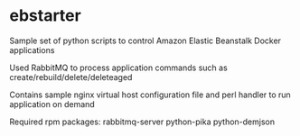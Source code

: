 # ebstarter
Sample set of python scripts to control Amazon Elastic Beanstalk Docker applications

Used RabbitMQ to process application commands such as create/rebuild/delete/deleteaged

Contains sample nginx virtual host configuration file and perl handler to run application on demand

Required rpm packages:
 rabbitmq-server
 python-pika
 python-demjson
